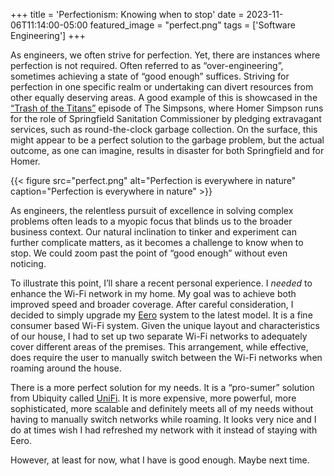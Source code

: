 +++
title = 'Perfectionism: Knowing when to stop'
date = 2023-11-06T11:14:00-05:00
featured_image = "perfect.png"
tags = ['Software Engineering']
+++

As engineers, we often strive for perfection. Yet, there are instances where perfection is not required. Often referred to as “over-engineering”, sometimes achieving a state of “good enough” suffices. Striving for perfection in one specific realm or undertaking can divert resources from other equally deserving areas. A good example of this is showcased in the [“Trash of the Titans”](https://en.wikipedia.org/wiki/Trash_of_the_Titans) episode of The Simpsons, where Homer Simpson runs for the role of Springfield Sanitation Commissioner by pledging extravagant services, such as round-the-clock garbage collection. On the surface, this might appear to be a perfect solution to the garbage problem, but the actual outcome, as one can imagine, results in disaster for both Springfield and for Homer.

{{< figure src="perfect.png" alt="Perfection is everywhere in nature" caption="Perfection is everywhere in nature" >}}

As engineers, the relentless pursuit of excellence in solving complex problems often leads to a myopic focus that blinds us to the broader business context. Our natural inclination to tinker and experiment can further complicate matters, as it becomes a challenge to know when to stop. We could zoom past the point of “good enough” without even noticing.

To illustrate this point, I’ll share a recent personal experience. I _needed_ to enhance the Wi-Fi network in my home. My goal was to achieve both improved speed and broader coverage. After careful consideration, I decided to simply upgrade my [Eero](https://eero.com/) system to the latest model. It is a fine consumer based Wi-Fi system. Given the unique layout and characteristics of our house, I had to set up two separate Wi-Fi networks to adequately cover different areas of the premises. This arrangement, while effective, does require the user to manually switch between the Wi-Fi networks when roaming around the house.

There is a more perfect solution for my needs. It is a “pro-sumer” solution from Ubiquity called [UniFi](https://ui.com/wifi). It is more expensive, more powerful, more sophisticated, more scalable and definitely meets all of my needs without having to manually switch networks while roaming. It looks very nice and I do at times wish I had refreshed my network with it instead of staying with Eero.

However, at least for now, what I have is good enough. Maybe next time.
